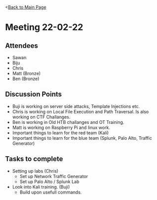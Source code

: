 <[Back to Main Page](https://github.com/ChristopherFitzsimons/WorldSkills2022Cybersecurity)

# Meeting 22-02-22
## Attendees
- Sawan
- Biju
- Chris
- Matt (Bronze)
- Ben (Bronze)

## Discussion Points
- Buji is working on server side attacks, Template Injections etc.
- Chris is working on Local File Execution and Path Traversal. Is also working on CTF Challanges.
- Ben is working in Old HTB challanges and OT Training.
- Matt is working on Raspberry Pi and linux work.
- Important things to learn for the red team (Kali)
- Important things to learn for the blue team (Splunk, Palo Alto, Traffic Generator)

## Tasks to complete
- Setting up labs (Chris)
  - Set up Network Traffic Generator
  - Set up Palo Alto / Splunk Lab
- Look into Kali training. (Buji)
	- Build upon usefull commands.
